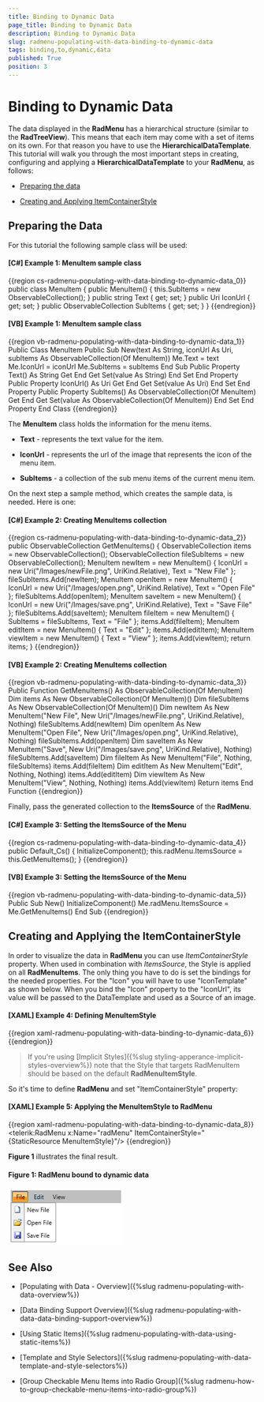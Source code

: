 ```yaml
---
title: Binding to Dynamic Data
page_title: Binding to Dynamic Data
description: Binding to Dynamic Data
slug: radmenu-populating-with-data-binding-to-dynamic-data
tags: binding,to,dynamic,data
published: True
position: 3
---
```


# Binding to Dynamic Data

The data displayed in the __RadMenu__ has a hierarchical structure (similar to the __RadTreeView__). This means that each item may come with a set of items on its own. For that reason you have to use the __HierarchicalDataTemplate__. This tutorial will walk you through the most important steps in creating, configuring and applying a __HierarchicalDataTemplate__ to your __RadMenu__, as follows:      

* [Preparing the data](#preparing-the-data)

* [Creating and Applying ItemContainerStyle](#creating-and-applying-the-itemcontainerstyle)

## Preparing the Data

For this tutorial the following sample class will be used:

#### __[C#] Example 1: MenuItem sample class__

{{region cs-radmenu-populating-with-data-binding-to-dynamic-data_0}}
	public class MenuItem
	{
	    public MenuItem()
	    {
	        this.SubItems = new ObservableCollection<MenuItem>();
	    }
	    public string Text
	    {
	        get;
	        set;
	    }
	    public Uri IconUrl
	    {
	        get;
	        set;
	    }
	    public ObservableCollection<MenuItem> SubItems
	    {
	        get;
	        set;
	    }
	}
{{endregion}}

#### __[VB] Example 1: MenuItem sample class__

{{region vb-radmenu-populating-with-data-binding-to-dynamic-data_1}}
	Public Class MenuItem
	    Public Sub New(text As String, iconUrl As Uri, subItems As ObservableCollection(Of MenuItem))
	        Me.Text = text
	        Me.IconUrl = iconUrl
	        Me.SubItems = subItems
	    End Sub
	    Public Property Text() As String
	        Get
	        End Get
	        Set(value As String)
	        End Set
	    End Property
	    Public Property IconUrl() As Uri
	        Get
	        End Get
	        Set(value As Uri)
	        End Set
	    End Property
	    Public Property SubItems() As ObservableCollection(Of MenuItem)
	        Get
	        End Get
	        Set(value As ObservableCollection(Of MenuItem))
	        End Set
	    End Property
	End Class
{{endregion}}

The __MenuItem__ class holds the information for the menu items.

* __Text__ - represents the text value for the item.

* __IconUrl__ - represents the url of the image that represents the icon of the menu item.

* __SubItems__ - a collection of the sub menu items of the current menu item.

On the next step a sample method, which creates the sample data, is needed. Here is one:

#### __[C#] Example 2: Creating MenuItems collection__

{{region cs-radmenu-populating-with-data-binding-to-dynamic-data_2}}
	public ObservableCollection<MenuItem> GetMenuItems()
	{
	    ObservableCollection<MenuItem> items = new ObservableCollection<MenuItem>();
	    ObservableCollection<MenuItem> fileSubItems = new ObservableCollection<MenuItem>();
	    MenuItem newItem = new MenuItem()
	    {
	        IconUrl = new Uri("/Images/newFile.png", UriKind.Relative),
	        Text = "New File"
	    };
	    fileSubItems.Add(newItem);
	    MenuItem openItem = new MenuItem()
	    {
	        IconUrl = new Uri("/Images/open.png", UriKind.Relative),
	        Text = "Open File"
	    };
	    fileSubItems.Add(openItem);
	    MenuItem saveItem = new MenuItem()
	    {
	        IconUrl = new Uri("/Images/save.png", UriKind.Relative),
	        Text = "Save File"
	    };
	    fileSubItems.Add(saveItem);
	    MenuItem fileItem = new MenuItem()
	    {
	        SubItems = fileSubItems,
	        Text = "File"
	    };
	    items.Add(fileItem);
	    MenuItem editItem = new MenuItem()
	    {
	        Text = "Edit"
	    };
	    items.Add(editItem);
	    MenuItem viewItem = new MenuItem()
	    {
	        Text = "View"
	    };
	    items.Add(viewItem);
	    return items;
	}
{{endregion}}

#### __[VB] Example 2: Creating MenuItems collection__

{{region vb-radmenu-populating-with-data-binding-to-dynamic-data_3}}
	Public Function GetMenuItems() As ObservableCollection(Of MenuItem)
	    Dim items As New ObservableCollection(Of MenuItem)()
	    Dim fileSubItems As New ObservableCollection(Of MenuItem)()
	    Dim newItem As New MenuItem("New File", New Uri("/Images/newFile.png", UriKind.Relative), Nothing)
	    fileSubItems.Add(newItem)
	    Dim openItem As New MenuItem("Open File", New Uri("/Images/open.png", UriKind.Relative), Nothing)
	    fileSubItems.Add(openItem)
	    Dim saveItem As New MenuItem("Save", New Uri("/Images/save.png", UriKind.Relative), Nothing)
	    fileSubItems.Add(saveItem)
	    Dim fileItem As New MenuItem("File", Nothing, fileSubItems)
	    items.Add(fileItem)
	    Dim editItem As New MenuItem("Edit", Nothing, Nothing)
	    items.Add(editItem)
	    Dim viewItem As New MenuItem("View", Nothing, Nothing)
	    items.Add(viewItem)
	    Return items
	End Function
{{endregion}}

Finally, pass the generated collection to the __ItemsSource__ of the __RadMenu__.

#### __[C#] Example 3: Setting the ItemsSource of the Menu__

{{region cs-radmenu-populating-with-data-binding-to-dynamic-data_4}}
	public Default_Cs()
	{
	    InitializeComponent();
	    this.radMenu.ItemsSource = this.GetMenuItems();
	}
{{endregion}}

#### __[VB] Example 3: Setting the ItemsSource of the Menu__

{{region vb-radmenu-populating-with-data-binding-to-dynamic-data_5}}
	Public Sub New()
	    InitializeComponent()
	    Me.radMenu.ItemsSource = Me.GetMenuItems()
	End Sub
{{endregion}}

## Creating and Applying the ItemContainerStyle

In order to visualize the data in __RadMenu__ you can use *ItemContainerStyle* property. When used in combination with *ItemsSource*, the Style is applied on all __RadMenuItems__. The only thing you have to do is set the bindings for the needed properties. For the "Icon" you will have to use "IconTemplate" as shown below. When you bind the "Icon" property to the "IconUrl", its value will be passed to the DataTemplate and used as a Source of an image.        

#### __[XAML] Example 4: Defining MenuItemStyle__

{{region xaml-radmenu-populating-with-data-binding-to-dynamic-data_6}}
	<Style x:Key="MenuItemStyle" TargetType="telerik:RadMenuItem">
	    <Setter Property="Header" Value="{Binding Text}"/>
	    <Setter Property="ItemsSource" Value="{Binding SubItems}"/>
	    <Setter Property="Icon" Value="{Binding IconUrl}" />
	    <Setter Property="IconTemplate" >
	        <Setter.Value>
	            <DataTemplate>
	                <Image Source="{Binding}" Stretch="UniformToFill"/>
	            </DataTemplate>
	        </Setter.Value>
	    </Setter>
	</Style>
{{endregion}}

>If you're using [Implicit Styles]({%slug styling-apperance-implicit-styles-overview%}) note that the Style that targets RadMenuItem should be based on the default __RadMenuItemStyle__.

So it's time to define __RadMenu__ and set "ItemContainerStyle" property:
        
#### __[XAML] Example 5: Applying the MenuItemStyle to RadMenu__

{{region xaml-radmenu-populating-with-data-binding-to-dynamic-data_8}}
	<telerik:RadMenu x:Name="radMenu" ItemContainerStyle="{StaticResource MenuItemStyle}"/>
{{endregion}}

__Figure 1__ illustrates the final result.

#### __Figure 1: RadMenu bound to dynamic data__

![](images/RadMenu_Populating_with_Data_Binding_to_Dynamic_Data_02.png)

## See Also

 * [Populating with Data - Overview]({%slug radmenu-populating-with-data-overview%})

 * [Data Binding Support Overview]({%slug radmenu-populating-with-data-data-binding-support-overview%})

 * [Using Static Items]({%slug radmenu-populating-with-data-using-static-items%})

 * [Template and Style Selectors]({%slug radmenu-populating-with-data-template-and-style-selectors%})

 * [Group Checkable Menu Items into Radio Group]({%slug radmenu-how-to-group-checkable-menu-items-into-radio-group%})

